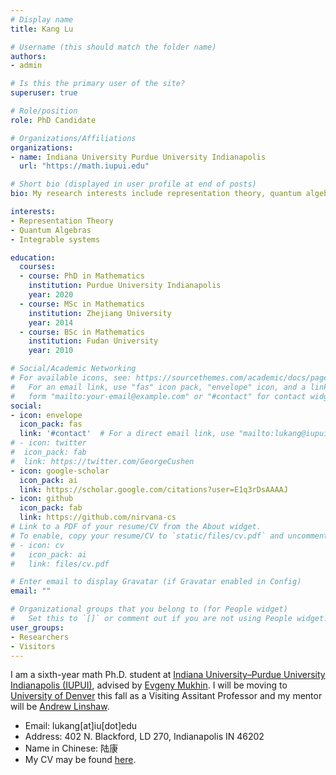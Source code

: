 ```yaml
---
# Display name
title: Kang Lu

# Username (this should match the folder name)
authors:
- admin

# Is this the primary user of the site?
superuser: true

# Role/position
role: PhD Candidate

# Organizations/Affiliations
organizations:
- name: Indiana University Purdue University Indianapolis
  url: "https://math.iupui.edu"

# Short bio (displayed in user profile at end of posts)
bio: My research interests include representation theory, quantum algebras, and integrable systems.

interests:
- Representation Theory
- Quantum Algebras
- Integrable systems

education:
  courses:
  - course: PhD in Mathematics
    institution: Purdue University Indianapolis
    year: 2020
  - course: MSc in Mathematics
    institution: Zhejiang University
    year: 2014
  - course: BSc in Mathematics
    institution: Fudan University
    year: 2010

# Social/Academic Networking
# For available icons, see: https://sourcethemes.com/academic/docs/page-builder/#icons
#   For an email link, use "fas" icon pack, "envelope" icon, and a link in the
#   form "mailto:your-email@example.com" or "#contact" for contact widget.
social:
- icon: envelope
  icon_pack: fas
  link: '#contact'  # For a direct email link, use "mailto:lukang@iupui.edu".
# - icon: twitter
#  icon_pack: fab
#  link: https://twitter.com/GeorgeCushen
- icon: google-scholar
  icon_pack: ai
  link: https://scholar.google.com/citations?user=E1q3rDsAAAAJ
- icon: github
  icon_pack: fab
  link: https://github.com/nirvana-cs
# Link to a PDF of your resume/CV from the About widget.
# To enable, copy your resume/CV to `static/files/cv.pdf` and uncomment the lines below.
# - icon: cv
#   icon_pack: ai
#   link: files/cv.pdf

# Enter email to display Gravatar (if Gravatar enabled in Config)
email: ""

# Organizational groups that you belong to (for People widget)
#   Set this to `[]` or comment out if you are not using People widget.
user_groups:
- Researchers
- Visitors
---
```


I am a sixth-year math Ph.D. student at [Indiana University–Purdue University Indianapolis (IUPUI)](https://math.iupui.edu/), advised by [Evgeny Mukhin](https://www.math.iupui.edu/~mukhin/). I will be moving to [University of Denver](https://www.math.du.edu/) this fall as a Visiting Assitant Professor and my mentor will be [Andrew Linshaw](https://cs.du.edu/~alinshaw/).

*   Email: lukang\[at\]iu\[dot\]edu
*   Address: 402 N. Blackford, LD 270, Indianapolis IN 46202
*   Name in Chinese: 陆康
*   My CV may be found [here](https://drive.google.com/file/d/1gievVe0lhLaa3js3ZTDF5RduY6Cc0JUh/view?usp=sharing).
